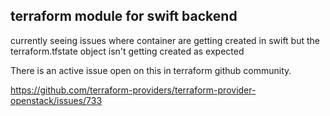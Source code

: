 terraform module for swift backend 
----------------------------------------------
currently seeing issues where container are getting created in swift but the terraform.tfstate object isn't getting created as expected

There is an active issue open on this in terraform github community.

https://github.com/terraform-providers/terraform-provider-openstack/issues/733
